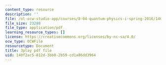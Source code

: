 ```yaml
---
content_type: resource
description: ''
file: /ol-ocw-studio-app/courses/8-04-quantum-physics-i-spring-2016/140f2ac5812d3bb02b59cd1a86dd3964_QMeKIiufg5s.pdf
file_size: 23288
file_type: application/pdf
learning_resource_types: []
license: https://creativecommons.org/licenses/by-nc-sa/4.0/
ocw_type: OCWFile
resourcetype: Document
title: 3play pdf file
uid: 140f2ac5-812d-3bb0-2b59-cd1a86dd3964
---
```


